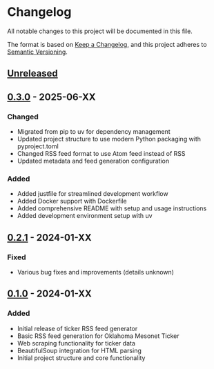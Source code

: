 # Changelog

All notable changes to this project will be documented in this file.

The format is based on [Keep a Changelog](https://keepachangelog.com/en/1.0.0/),
and this project adheres to [Semantic Versioning](https://semver.org/spec/v2.0.0.html).

## [Unreleased]

## [0.3.0] - 2025-06-XX
### Changed
- Migrated from pip to uv for dependency management
- Updated project structure to use modern Python packaging with pyproject.toml
- Changed RSS feed format to use Atom feed instead of RSS
- Updated metadata and feed generation configuration

### Added
- Added justfile for streamlined development workflow
- Added Docker support with Dockerfile
- Added comprehensive README with setup and usage instructions
- Added development environment setup with uv

## [0.2.1] - 2024-01-XX
### Fixed
- Various bug fixes and improvements (details unknown)

## [0.1.0] - 2024-01-XX
### Added
- Initial release of ticker RSS feed generator
- Basic RSS feed generation for Oklahoma Mesonet Ticker
- Web scraping functionality for ticker data
- BeautifulSoup integration for HTML parsing
- Initial project structure and core functionality

[Unreleased]: https://github.com/username/ticker_rss/compare/v0.3.0...HEAD
[0.3.0]: https://github.com/username/ticker_rss/compare/v0.2.1...v0.3.0
[0.2.1]: https://github.com/username/ticker_rss/compare/v0.1.0...v0.2.1
[0.1.0]: https://github.com/username/ticker_rss/releases/tag/v0.1.0